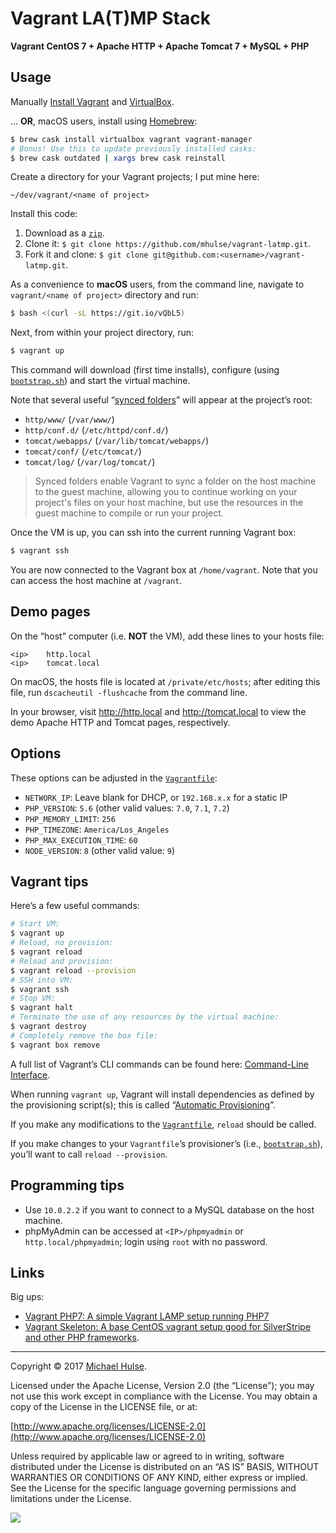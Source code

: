# Vagrant LA(T)MP Stack

**Vagrant CentOS 7 + Apache HTTP + Apache Tomcat 7 + MySQL + PHP**

## Usage

Manually [Install Vagrant](https://www.vagrantup.com) and [VirtualBox](https://www.virtualbox.org/wiki/Downloads).

… **OR**, macOS users, install using [Homebrew](https://brew.sh/):

```bash
$ brew cask install virtualbox vagrant vagrant-manager
# Bonus! Use this to update previously installed casks:
$ brew cask outdated | xargs brew cask reinstall
```

Create a directory for your Vagrant projects; I put mine here:

```text
~/dev/vagrant/<name of project>
```

Install this code:

1. Download as a [`zip`](../../archive/master.zip).
1. Clone it: `$ git clone https://github.com/mhulse/vagrant-latmp.git`.
1. Fork it and clone: `$ git clone git@github.com:<username>/vagrant-latmp.git`.

As a convenience to **macOS** users, from the command line, navigate to `vagrant/<name of project>` directory and run:

```bash
$ bash <(curl -sL https://git.io/vQbL5)
```

Next, from within your project directory, run:

```bash
$ vagrant up
```

This command will download (first time installs), configure (using [`bootstrap.sh`](bootstrap.sh)) and start the virtual machine.

Note that several useful “[synced folders](https://www.vagrantup.com/docs/synced-folders/basic_usage.html)” will appear at the project’s root:

- `http/www/` (`/var/www/`)
- `http/conf.d/` (`/etc/httpd/conf.d/`)
- `tomcat/webapps/` (`/var/lib/tomcat/webapps/`)
- `tomcat/conf/` (`/etc/tomcat/`)
- `tomcat/log/` (`/var/log/tomcat/`)

> Synced folders enable Vagrant to sync a folder on the host machine to the guest machine, allowing you to continue working on your project's files on your host machine, but use the resources in the guest machine to compile or run your project.

Once the VM is up, you can ssh into the current running Vagrant box:

```bash
$ vagrant ssh
```

You are now connected to the Vagrant box at `/home/vagrant`. Note that you can access the host machine at `/vagrant`.

## Demo pages

On the “host” computer (i.e. **NOT** the VM), add these lines to your hosts file:

```text
<ip>	http.local
<ip>	tomcat.local
```

On macOS, the hosts file is located at `/private/etc/hosts`; after editing this file, run `dscacheutil -flushcache` from the command line.

In your browser, visit <http://http.local> and <http://tomcat.local> to view the demo Apache HTTP and Tomcat pages, respectively.

## Options

These options can be adjusted in the [`Vagrantfile`](Vagrantfile):

- `NETWORK_IP`: Leave blank for DHCP, or `192.168.x.x` for a static IP
- `PHP_VERSION`: `5.6` (other valid values: `7.0`, `7.1`, `7.2`)
- `PHP_MEMORY_LIMIT`: `256`
- `PHP_TIMEZONE`: `America/Los_Angeles`
- `PHP_MAX_EXECUTION_TIME`: `60`
- `NODE_VERSION`: `8` (other valid value: `9`)

## Vagrant tips

Here’s a few useful commands:

```bash
# Start VM:
$ vagrant up
# Reload, no provision:
$ vagrant reload
# Reload and provision:
$ vagrant reload --provision
# SSH into VM:
$ vagrant ssh
# Stop VM:
$ vagrant halt
# Terminate the use of any resources by the virtual machine:
$ vagrant destroy
# Completely remove the box file:
$ vagrant box remove
```

A full list of Vagrant’s CLI commands can be found here: [Command-Line Interface](https://www.vagrantup.com/docs/cli/).

When running `vagrant up`, Vagrant will install dependencies as defined by the provisioning script(s); this is called “[Automatic Provisioning](https://www.vagrantup.com/intro/getting-started/provisioning.html)”.

If you make any modifications to the [`Vagrantfile`](Vagrantfile), `reload` should be called.

If you make changes to your `Vagrantfile`’s provisioner’s (i.e., [`bootstrap.sh`](bootstrap.sh)), you’ll want to call `reload --provision`.

## Programming tips

- Use `10.0.2.2` if you want to connect to a MySQL database on the host machine.
- phpMyAdmin can be accessed at `<IP>/phpmyadmin` or `http.local/phpmyadmin`; login using `root` with no password.

## Links

Big ups:

- [Vagrant PHP7: A simple Vagrant LAMP setup running PHP7](https://github.com/spiritix/vagrant-php7)
- [Vagrant Skeleton: A base CentOS vagrant setup good for SilverStripe and other PHP frameworks](https://github.com/BetterBrief/vagrant-skeleton/blob/master/Vagrantfile).

---

Copyright © 2017 [Michael Hulse](http://mky.io).

Licensed under the Apache License, Version 2.0 (the “License”); you may not use this work except in compliance with the License. You may obtain a copy of the License in the LICENSE file, or at:

[http://www.apache.org/licenses/LICENSE-2.0](http://www.apache.org/licenses/LICENSE-2.0)

Unless required by applicable law or agreed to in writing, software distributed under the License is distributed on an “AS IS” BASIS, WITHOUT WARRANTIES OR CONDITIONS OF ANY KIND, either express or implied. See the License for the specific language governing permissions and limitations under the License.

<img src="https://github.global.ssl.fastly.net/images/icons/emoji/octocat.png">
